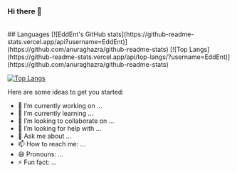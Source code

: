### Hi there 👋


<!-- **EddEnt/EddEnt** is a ✨ _special_ ✨ repository because its `README.md` (this file) appears on your GitHub profile. -->
<br>
## Languages
[![EddEnt's GitHub stats](https://github-readme-stats.vercel.app/api?username=EddEnt)](https://github.com/anuraghazra/github-readme-stats)
[![Top Langs](https://github-readme-stats.vercel.app/api/top-langs/?username=EddEnt)](https://github.com/anuraghazra/github-readme-stats)

[![Top Langs](https://github-readme-stats.vercel.app/api/top-langs/?username=anuraghazra&layout=compact)](https://github.com/anuraghazra/github-readme-stats)

Here are some ideas to get you started:

- 🔭 I’m currently working on ...
- 🌱 I’m currently learning ...
- 👯 I’m looking to collaborate on ...
- 🤔 I’m looking for help with ...
- 💬 Ask me about ...
- 📫 How to reach me: ...
- 😄 Pronouns: ...
- ⚡ Fun fact: ...


